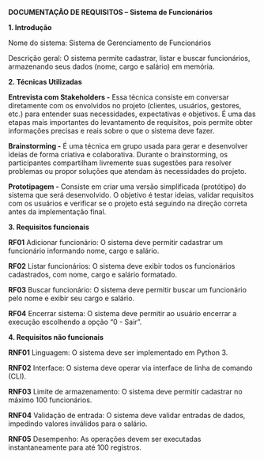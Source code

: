 **DOCUMENTAÇÃO DE REQUISITOS – Sistema de Funcionários**

**1. Introdução**

Nome do sistema: Sistema de Gerenciamento de Funcionários

Descrição geral: O sistema permite cadastrar, listar e buscar funcionários, armazenando seus dados (nome, cargo e salário) em memória.

**2. Técnicas Utilizadas**

**Entrevista com Stakeholders -** Essa técnica consiste em conversar diretamente com os envolvidos no projeto (clientes, usuários, gestores, etc.) para entender suas necessidades, expectativas e objetivos. 
É uma das etapas mais importantes do levantamento de requisitos, pois permite obter informações precisas e reais sobre o que o sistema deve fazer.

**Brainstorming -** É uma técnica em grupo usada para gerar e desenvolver ideias de forma criativa e colaborativa.
Durante o brainstorming, os participantes compartilham livremente suas sugestões para resolver problemas ou propor soluções que atendam às necessidades do projeto.

**Prototipagem -** Consiste em criar uma versão simplificada (protótipo) do sistema que será desenvolvido.
O objetivo é testar ideias, validar requisitos com os usuários e verificar se o projeto está seguindo na direção correta antes da implementação final.

**3. Requisitos funcionais** 

**RF01**	Adicionar funcionário: O sistema deve permitir cadastrar um funcionário informando nome, cargo e salário.

**RF02**	Listar funcionários:	O sistema deve exibir todos os funcionários cadastrados, com nome, cargo e salário formatado.

**RF03**	Buscar funcionário:	O sistema deve permitir buscar um funcionário pelo nome e exibir seu cargo e salário.

**RF04**	Encerrar sistema:	O sistema deve permitir ao usuário encerrar a execução escolhendo a opção “0 - Sair”.

**4. Requisitos não funcionais**

**RNF01**	Linguagem:	O sistema deve ser implementado em Python 3.

**RNF02**	Interface:	O sistema deve operar via interface de linha de comando (CLI).

**RNF03**	Limite de armazenamento:	O sistema deve permitir cadastrar no máximo 100 funcionários.

**RNF04**	Validação de entrada:	O sistema deve validar entradas de dados, impedindo valores inválidos para o salário.

**RNF05**	Desempenho:	As operações devem ser executadas instantaneamente para até 100 registros.


